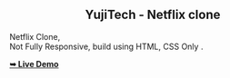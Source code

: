 <h2 align="center">YujiTech - Netflix clone</h2>

  Netflix Clone, <br />Not Fully Responsive, build using HTML, CSS Only  .

  <a href="https://yujitech.github.io/Netflix-clone/"><strong>➥ Live Demo</strong></a>    

